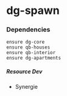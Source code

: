 # dg-spawn

### Dependencies
```
ensure dg-core
ensure qb-houses
ensure qb-interior
ensure dg-apartments
```
##### Resource Dev
- Synergie